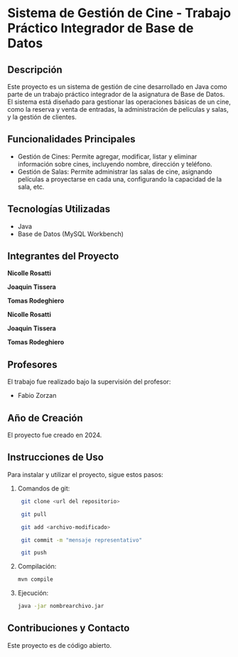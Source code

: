 # Sistema de Gestión de Cine - Trabajo Práctico Integrador de Base de Datos

## Descripción
Este proyecto es un sistema de gestión de cine desarrollado en Java como parte de un trabajo práctico integrador de la asignatura de Base de Datos. El sistema está diseñado para gestionar las operaciones básicas de un cine, como la reserva y venta de entradas, la administración de películas y salas, y la gestión de clientes.

## Funcionalidades Principales
* Gestión de Cines: Permite agregar, modificar, listar y eliminar información sobre cines, incluyendo nombre, dirección y teléfono.
* Gestión de Salas: Permite administrar las salas de cine, asignando películas a proyectarse en cada una, configurando la capacidad de la sala, etc.

## Tecnologías Utilizadas
* Java
* Base de Datos (MySQL Workbench)

## Integrantes del Proyecto
<b> Nicolle Rosatti </b>

<b> Joaquin Tissera </b>

<b> Tomas Rodeghiero </b>

**Nicolle Rosatti**

**Joaquin Tissera**

**Tomas Rodeghiero**

## Profesores
El trabajo fue realizado bajo la supervisión del profesor:
* Fabio Zorzan

## Año de Creación
El proyecto fue creado en 2024.

## Instrucciones de Uso
Para instalar y utilizar el proyecto, sigue estos pasos:

1. Comandos de git:

   ```bash
    git clone <url del repositorio>
   
    git pull

    git add <archivo-modificado> 

    git commit -m "mensaje representativo" 

    git push

2. Compilación:
    ```bash
    mvn compile

3. Ejecución:
    ```bash
    java -jar nombrearchivo.jar

## Contribuciones y Contacto
Este proyecto es de código abierto.